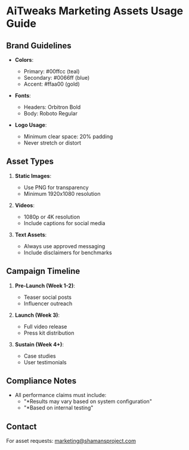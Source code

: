 # AiTweaks Marketing Assets Usage Guide

## Brand Guidelines
- **Colors**: 
  - Primary: #00ffcc (teal)
  - Secondary: #0066ff (blue)
  - Accent: #ffaa00 (gold)

- **Fonts**:
  - Headers: Orbitron Bold
  - Body: Roboto Regular

- **Logo Usage**:
  - Minimum clear space: 20% padding
  - Never stretch or distort

## Asset Types
1. **Static Images**:
   - Use PNG for transparency
   - Minimum 1920x1080 resolution

2. **Videos**:
   - 1080p or 4K resolution
   - Include captions for social media

3. **Text Assets**:
   - Always use approved messaging
   - Include disclaimers for benchmarks

## Campaign Timeline
1. **Pre-Launch (Week 1-2)**:
   - Teaser social posts
   - Influencer outreach

2. **Launch (Week 3)**:
   - Full video release
   - Press kit distribution

3. **Sustain (Week 4+)**:
   - Case studies
   - User testimonials

## Compliance Notes
- All performance claims must include:
  - "*Results may vary based on system configuration"
  - "*Based on internal testing"

## Contact
For asset requests: marketing@shamansproject.com
